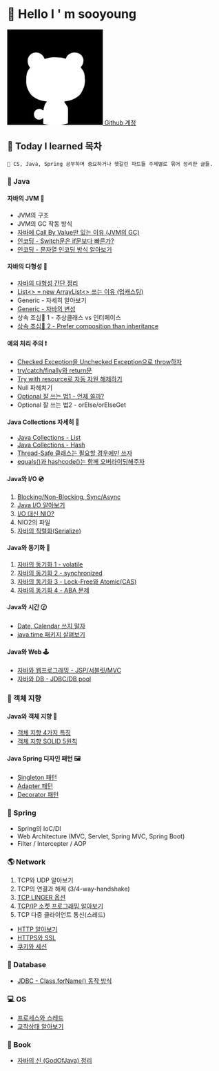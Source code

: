 # 🙂 Hello I ' m sooyoung

[<img src=".gitbook/assets/77563814.png" alt="" data-size="line"> Github 계정](https://github.com/sooyoungh)



## 📝 Today I learned 목차&#x20;

```
🌟 CS, Java, Spring 공부하며 중요하거나 헷갈린 파트들 주제별로 묶어 정리한 글들.
```

### 🎪 Java

#### **자바의 JVM** 🚕

* JVM의 구조
* JVM의 GC 작동 방식
* [자바에 Call By Value만 있는 이유 (JVM의 GC)](java/jvm/call\_by\_value.md)
* [인코딩 - Switch문은 if문보다 빠른가?](java/jvm/switch\_encoding.md)
* [인코딩 - 문자열 인코딩 방식 알아보기](java/jvm/encoding.md)

#### **자바의 다형성** 🍇

* [자바의 다형성 간단 정리](java/undefined/undefined-1.md)
* [List<> = new ArrayList<> 쓰는 이유 (업캐스팅)](java/undefined/upcasting.md)
* Generic - 자세히 알아보기
* [Generic - 자바의 변성](java/undefined/undefined.md)
* 상속 조심🙅‍ 1 - 추상클래스 vs 인터페이스
* [상속 조심🙅‍ 2 - Prefer composition than inheritance](java/undefined/prefer\_composition\_than\_inheritance.md)

#### **예외 처리 주의** ❗

* [Checked Exception을 Unchecked Exception으로 throw하자](java/undefined-1/wrapping\_checked\_exception\_into\_unchecked\_exception.md)
* [try/catch/finally와 return문](java/undefined-1/try-catch-finally-\_return.md)
* [Try with resource로 자동 자원 해제하기](java/undefined-1/try\_with\_resource.md)
* Null 파헤치기
* [Optional 잘 쓰는 법1 - 언제 쓸까?](java/undefined-1/optional.md)
* Optional 잘 쓰는 법2 - orElse/orElseGet

#### **Java Collections 자세히** 🔎

* [Java Collections - List](java/java-collections/collections\_list.md)
* [Java Collections - Hash](java/java-collections/collections\_hash.md)
* [Thread-Safe 클래스는 필요할 경우에만 쓰자](java/java-collections/collections\_warning.md)
* [equals()과 hashcode()는 함께 오버라이딩해주자](java/java-collections/equals.md)

#### **Java와 I/O** 💿

1. [Blocking/Non-Blocking, Sync/Async](java/io/blocking\_synchronous.md)
2. [Java I/O 알아보기](java/io/java\_io.md)
3. [I/O 대신 NIO?](java/io/nio.md)
4. NIO2의 파일
5. [자바의 직렬화(Serialize)](java/io/undefined.md)

#### **Java와 동기화** 💭

1. [자바의 동기화 1 - volatile](java/java-1/volatile.md)
2. [자바의 동기화 2 - synchronized](java/java-1/synchronized.md)
3. [자바의 동기화 3 - Lock-Free와 Atomic(CAS)](java/java-1/atomic.md)
4. [자바의 동기화 4 - ABA 문제](java/java-1/aba.md)

#### **Java와 시간** 🕜

* [Date, Calendar 쓰지 말자](java/java/date\_calendar\_.md)
* [java.time 패키지 살펴보기](java/java/java.time.md)

#### **Java와 Web** 🕹

* [자바와 웹프로그래밍 - JSP/서블릿/MVC](java/java-web/web.md)
* [자바와 DB - JDBC/DB pool](java/java-web/db.md)

### 🔮 객체 지향

#### **Java와 객체 지향** 🎲

* [객체 지향 4가지 특징](oop/oop.md)
* [객체 지향 SOLID 5원칙](oop/solid.md)

#### **Java Spring 디자인 패턴** 🖼

* [Singleton 패턴](oop/singleton.md)
* [Adapter 패턴](oop/adpater.md)
* [Decorator 패턴](oop/decorator.md)

### 🌺 Spring

* Spring의 IoC/DI
* Web Architecture (MVC, Servlet, Spring MVC, Spring Boot)
* Filter / Intercepter / AOP

### 🌎 Network

1. TCP와 UDP 알아보기
2. TCP의 연결과 해제 (3/4-way-handshake)
3. [TCP LINGER 옵션](network/linger.md)
4. [TCP/IP 소켓 프로그래밍 알아보기](network/socket\_programming.md)
5. TCP 다중 클라이언트 통신(스레드)

* [HTTP 알아보기](network/http.md)
* [HTTPS와 SSL](network/ssl.md)
* [쿠키와 세션](network/cookie\_session.md)

### 💌 Database

* [JDBC - Class.forName() 동작 방식](database/classforname.md)

### 💻 OS

* [프로세스와 스레드](os/proc\_thread.md)
* [교착상태 알아보기](broken-reference)

### 📕 Book

* [자바의 신 (GodOfJava) 정리](godofjava-12/undefined.md)

